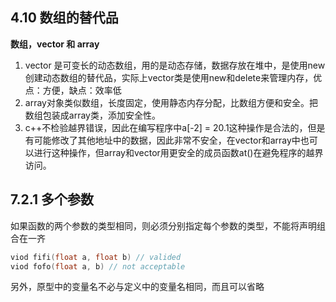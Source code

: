 ## 4.10 数组的替代品
**数组，vector 和 array**
1. vector 是可变长的动态数组，用的是动态存储，数据存放在堆中，是使用new创建动态数组的替代品，实际上vector类是使用new和delete来管理内存，优点：方便，缺点：效率低
2. array对象类似数组，长度固定，使用静态内存分配，比数组方便和安全。把数组包装成array类，添加安全性。
3. c++不检验越界错误，因此在编写程序中a[-2] = 20.1这种操作是合法的，但是有可能修改了其他地址中的数据，因此非常不安全，在vector和array中也可以进行这种操作，但array和vector用更安全的成员函数at()在避免程序的越界访问。
## 7.2.1 多个参数
如果函数的两个参数的类型相同，则必须分别指定每个参数的类型，不能将声明组合在一齐
```cpp
viod fifi(float a, float b) // valided
viod fofo(float a, b) // not acceptable
```
另外，原型中的变量名不必与定义中的变量名相同，而且可以省略

